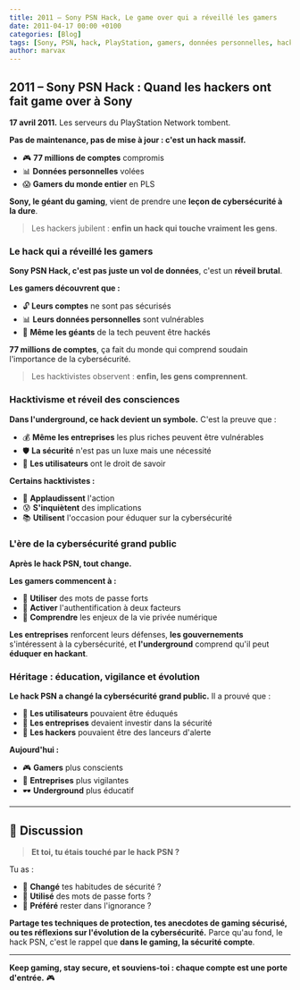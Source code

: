 ```yaml
---
title: 2011 – Sony PSN Hack, Le game over qui a réveillé les gamers
date: 2011-04-17 00:00 +0100
categories: [Blog]
tags: [Sony, PSN, hack, PlayStation, gamers, données personnelles, hacktivisme, underground]
author: marvax
---
```


## 2011 – Sony PSN Hack : Quand les hackers ont fait game over à Sony

**17 avril 2011.** Les serveurs du PlayStation Network tombent. 

**Pas de maintenance, pas de mise à jour : c'est un hack massif.**

- 🎮 **77 millions de comptes** compromis
- 📊 **Données personnelles** volées
- 😱 **Gamers du monde entier** en PLS

**Sony, le géant du gaming**, vient de prendre une **leçon de cybersécurité à la dure**.

> Les hackers jubilent : **enfin un hack qui touche vraiment les gens**.

### Le hack qui a réveillé les gamers

**Sony PSN Hack, c'est pas juste un vol de données**, c'est un **réveil brutal**.

**Les gamers découvrent que :**
- 🔓 **Leurs comptes** ne sont pas sécurisés
- 📊 **Leurs données personnelles** sont vulnérables
- 🏢 **Même les géants** de la tech peuvent être hackés

**77 millions de comptes**, ça fait du monde qui comprend soudain l'importance de la cybersécurité.

> Les hacktivistes observent : **enfin, les gens comprennent**.

### Hacktivisme et réveil des consciences

**Dans l'underground, ce hack devient un symbole.** C'est la preuve que :
- 💰 **Même les entreprises** les plus riches peuvent être vulnérables
- 🛡️ **La sécurité** n'est pas un luxe mais une nécessité
- 👥 **Les utilisateurs** ont le droit de savoir

**Certains hacktivistes :**
- 👏 **Applaudissent** l'action
- 😰 **S'inquiètent** des implications
- 📚 **Utilisent** l'occasion pour éduquer sur la cybersécurité

### L'ère de la cybersécurité grand public

**Après le hack PSN, tout change.** 

**Les gamers commencent à :**
- 🔐 **Utiliser** des mots de passe forts
- 🔑 **Activer** l'authentification à deux facteurs
- 🧠 **Comprendre** les enjeux de la vie privée numérique

**Les entreprises** renforcent leurs défenses, **les gouvernements** s'intéressent à la cybersécurité, et **l'underground** comprend qu'il peut **éduquer en hackant**.

### Héritage : éducation, vigilance et évolution

**Le hack PSN a changé la cybersécurité grand public.** Il a prouvé que :
- 👥 **Les utilisateurs** pouvaient être éduqués
- 🏢 **Les entreprises** devaient investir dans la sécurité
- 🚨 **Les hackers** pouvaient être des lanceurs d'alerte

**Aujourd'hui :**
- 🎮 **Gamers** plus conscients
- 🏢 **Entreprises** plus vigilantes
- 🕶️ **Underground** plus éducatif

---

## 💬 Discussion

> **Et toi, tu étais touché par le hack PSN ?**

Tu as :
- 🔄 **Changé** tes habitudes de sécurité ?
- 🔐 **Utilisé** des mots de passe forts ?
- 🤷 **Préféré** rester dans l'ignorance ?

**Partage tes techniques de protection, tes anecdotes de gaming sécurisé, ou tes réflexions sur l'évolution de la cybersécurité.** Parce qu'au fond, le hack PSN, c'est le rappel que **dans le gaming, la sécurité compte**.

---

**Keep gaming, stay secure, et souviens-toi : chaque compte est une porte d'entrée.** 🎮